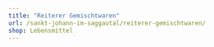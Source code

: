 ```yaml
---
title: "Reiterer Gemischtwaren"
url: /sankt-johann-im-saggautal/reiterer-gemischtwaren/
shop: Lebensmittel
---
```

